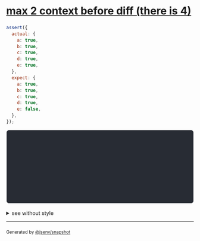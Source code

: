 # [max 2 context before diff (there is 4)](../../object.test.js#L247)

```js
assert({
  actual: {
    a: true,
    b: true,
    c: true,
    d: true,
    e: true,
  },
  expect: {
    a: true,
    b: true,
    c: true,
    d: true,
    e: false,
  },
});
```

![img](throw.svg)

<details>
  <summary>see without style</summary>

```console
AssertionError: actual and expect are different

actual: {
  ↑ 3 props ↑
  d: true,
  e: true,
}
expect: {
  ↑ 3 props ↑
  d: true,
  e: false,
}
```

</details>


---

<sub>
  Generated by <a href="https://github.com/jsenv/core/tree/main/packages/independent/snapshot">@jsenv/snapshot</a>
</sub>

